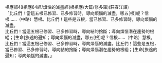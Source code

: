 相應部48相應64經/煩惱的滅盡經(根相應/大篇/修多羅)(莊春江譯)  
「比丘們！當這五根已修習、已多修習時，導向煩惱的滅盡，哪五[根]呢？信根……（中略）慧根。比丘們！這些是五根，當已修習、已多修習時，導向煩惱的滅盡。  
比丘們！當這五根已修習、已多修習時，導向結的捨斷；導向煩惱潛在趨勢的根絕；[生命]旅途的遍知；導向煩惱的滅盡，哪五[根]呢？信根……（中略）慧根。比丘們！當這五根已修習、已多修習時，導向煩惱的滅盡。比丘們！這些是五根，當已修習、已多修習時，導向結的捨斷；導向煩惱潛在趨勢的根絕；[生命]旅途的遍知；導向煩惱的滅盡。」  
  
  

